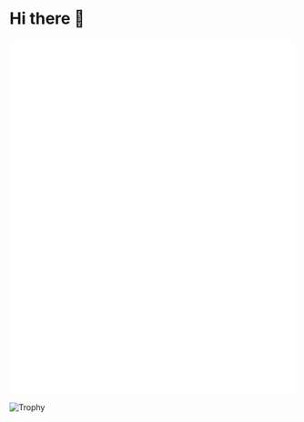 # Hi there 👋

![Metrics](./github-metrics.svg)

![Trophy](https://github-profile-trophy.vercel.app/?username=birdhouses)
